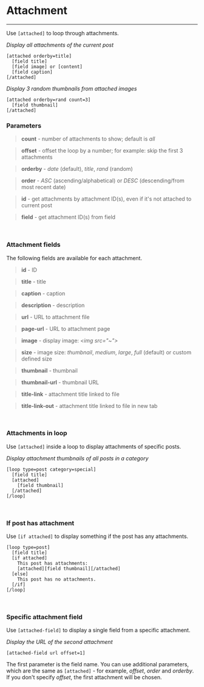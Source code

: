 
# Attachment

---

Use `[attached]` to loop through attachments.

*Display all attachments of the current post*

~~~
[attached orderby=title]
  [field title]
  [field image] or [content]
  [field caption]
[/attached]
~~~

*Display 3 random thumbnails from attached images*

~~~
[attached orderby=rand count=3]
  [field thumbnail]
[/attached]
~~~


### Parameters

> **count** - number of attachments to show; default is *all*

> **offset** - offset the loop by a number; for example: skip the first 3 attachments

> **orderby** - *date* (default), *title*, *rand* (random)

> **order** - *ASC* (ascending/alphabetical) or *DESC* (descending/from most recent date)

> **id** - get attachments by attachment ID(s), even if it's not attached to current post

> **field** - get attachment ID(s) from field

&nbsp;

### Attachment fields

The following fields are available for each attachment.

> **id** - ID

> **title** - title

> **caption** - caption

> **description** - description

> **url** - URL to attachment file

> **page-url** - URL to attachment page

> **image** - display image: *&lt;img src="~"&gt;*

> **size** - image size: *thumbnail*, *medium*, *large*, *full* (default) or custom defined size

> **thumbnail** - thumbnail

> **thumbnail-url** - thumbnail URL

> **title-link** - attachment title linked to file

> **title-link-out** - attachment title linked to file in new tab



&nbsp;

### Attachments in loop

Use `[attached]` inside a loop to display attachments of specific posts.

*Display attachment thumbnails of all posts in a category*

~~~
[loop type=post category=special]
  [field title]
  [attached]
    [field thumbnail]
  [/attached]
[/loop]
~~~



&nbsp;

### If post has attachment

Use `[if attached]` to display something if the post has any attachments.

~~~
[loop type=post]
  [field title]
  [if attached]
    This post has attachments:
    [attached][field thumbnail][/attached]
  [else]
    This post has no attachments.
  [/if]
[/loop]
~~~


&nbsp;

### Specific attachment field

Use `[attached-field]` to display a single field from a specific attachment.

*Display the URL of the second attachment*

~~~
[attached-field url offset=1]
~~~

The first parameter is the field name. You can use additional parameters, which are the same as `[attached]` - for example, *offset*, *order* and *orderby*.  If you don't specify *offset*, the first attachment will be chosen.
